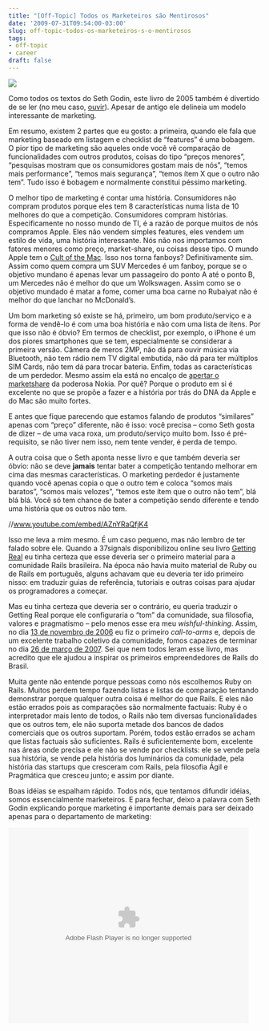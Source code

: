 ```yaml
---
title: "[Off-Topic] Todos os Marketeiros são Mentirosos"
date: '2009-07-31T09:54:00-03:00'
slug: off-topic-todos-os-marketeiros-s-o-mentirosos
tags:
- off-topic
- career
draft: false
---
```


[![](http://s3.amazonaws.com/akitaonrails/assets/2009/7/31/the_book_original.gif)](http://sethgodin.typepad.com/all_marketers_are_liars/)

Como todos os textos do Seth Godin, este livro de 2005 também é divertido de se ler (no meu caso, [ouvir](http://tinyurl.com/allmarketersareliars)). Apesar de antigo ele delineia um modelo interessante de marketing.

Em resumo, existem 2 partes que eu gosto: a primeira, quando ele fala que marketing baseado em listagem e checklist de “features” é uma bobagem. O pior tipo de marketing são aqueles onde você vê comparação de funcionalidades com outros produtos, coisas do tipo “preços menores”, “pesquisas mostram que os consumidores gostam mais de nós”, “temos mais performance”, “temos mais segurança”, “temos ítem X que o outro não tem”. Tudo isso é bobagem e normalmente constitui péssimo marketing.


O melhor tipo de marketing é contar uma história. Consumidores não compram produtos porque eles tem 8 características numa lista de 10 melhores do que a competição. Consumidores compram histórias. Especificamente no nosso mundo de TI, é a razão de porque muitos de nós compramos Apple. Eles não vendem simples features, eles vendem um estilo de vida, uma história interessante. Nós não nos importamos com fatores menores como preço, market-share, ou coisas desse tipo. O mundo Apple tem o [Cult of the Mac](http://www.amazon.com/Cult-Mac-Leander-Kahney/dp/1886411832). Isso nos torna fanboys? Definitivamente sim. Assim como quem compra um SUV Mercedes é um fanboy, porque se o objetivo mundano é apenas levar um passageiro do ponto A até o ponto B, um Mercedes não é melhor do que um Wolkswagen. Assim como se o objetivo mundado é matar a fome, comer uma boa carne no Rubaiyat não é melhor do que lanchar no McDonald’s.

Um bom marketing só existe se há, primeiro, um bom produto/serviço e a forma de vendê-lo é com uma boa história e não com uma lista de ítens. Por que isso não é óbvio? Em termos de checklist, por exemplo, o iPhone é um dos piores smartphones que se tem, especialmente se considerar a primeira versão. Câmera de meros 2MP, não dá para ouvir música via Bluetooth, não tem rádio nem TV digital embutida, não dá para ter múltiplos SIM Cards, não tem dá para trocar bateria. Enfim, todas as características de um perdedor. Mesmo assim ela está no encalço de [apertar o marketshare](http://www.gearlog.com/2009/07/generator_apple_to_pass_nokia.php) da poderosa Nokia. Por quê? Porque o produto em si é excelente no que se propõe a fazer e a história por trás do DNA da Apple e do Mac são muito fortes.

E antes que fique parecendo que estamos falando de produtos “similares” apenas com “preço” diferente, não é isso: você precisa – como Seth gosta de dizer – de uma vaca roxa, um produto/serviço muito bom. Isso é pré-requisito, se não tiver nem isso, nem tente vender, é perda de tempo.

A outra coisa que o Seth aponta nesse livro e que também deveria ser óbvio: não se deve **jamais** tentar bater a competição tentando melhorar em cima das mesmas características. O marketing perdedor é justamente quando você apenas copia o que o outro tem e coloca “somos mais baratos”, “somos mais velozes”, “temos este ítem que o outro não tem”, blá blá blá. Você só tem chance de bater a competição sendo diferente e tendo uma história que os outros não tem.

//www.youtube.com/embed/AZnYRaQfjK4

Isso me leva a mim mesmo. É um caso pequeno, mas não lembro de ter falado sobre ele. Quando a 37signals disponibilizou online seu livro [Getting Real](http://gettingreal.37signals.com/GR_por.php) eu tinha certeza que esse deveria ser o primeiro material para a comunidade Rails brasileira. Na época não havia muito material de Ruby ou de Rails em português, alguns achavam que eu deveria ter ido primeiro nisso: em traduzir guias de referência, tutoriais e outras coisas para ajudar os programadores a começar.

Mas eu tinha certeza que deveria ser o contrário, eu queria traduzir o Getting Real porque ele configuraria o “tom” da comunidade, sua filosofia, valores e pragmatismo – pelo menos esse era meu _wishful-thinking_. Assim, no dia [13 de novembro de 2006](http://akitaonrails.com/2006/11/13/vamos-traduzir-o-livro-getting-real) eu fiz o primeiro _call-to-arms_ e, depois de um excelente trabalho coletivo da comunidade, fomos capazes de terminar no dia [26 de março de 2007](http://akitaonrails.com/2007/03/26/getting-real-tradução-completa-chegamos-ao-1-0). Sei que nem todos leram esse livro, mas acredito que ele ajudou a inspirar os primeiros empreendedores de Rails do Brasil.

Muita gente não entende porque pessoas como nós escolhemos Ruby on Rails. Muitos perdem tempo fazendo listas e listas de comparação tentando demonstrar porque qualquer outra coisa é melhor do que Rails. E eles não estão errados pois as comparações são normalmente factuais: Ruby é o interpretador mais lento de todos, o Rails não tem diversas funcionalidades que os outros tem, ele não suporta metade dos bancos de dados comerciais que os outros suportam. Porém, todos estão errados se acham que listas factuais são suficientes. Rails é suficientemente bom, excelente nas áreas onde precisa e ele não se vende por checklists: ele se vende pela sua história, se vende pela história dos luminários da comunidade, pela história das startups que cresceram com Rails, pela filosofia Ágil e Pragmática que cresceu junto; e assim por diante.

Boas idéias se espalham rápido. Todos nós, que tentamos difundir idéias, somos essencialmente marketeiros. E para fechar, deixo a palavra com Seth Godin explicando porque marketing é importante demais para ser deixado apenas para o departamento de marketing:

<embed src="http://blip.tv/play/Ad6xPAI" type="application/x-shockwave-flash" width="480" height="390" allowscriptaccess="always" allowfullscreen="true"></embed>

